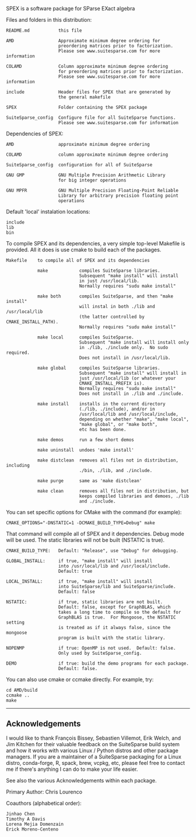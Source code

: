 SPEX is a software package for SParse EXact algebra

Files and folders in this distribution:

    README.md           this file

    AMD                 Approximate minimum degree ordering for
                        preordering matrices prior to factorization.
                        Please see www.suitesparse.com for more information

    COLAMD              Column approximate minimum degree ordering
                        for preordering matrices prior to factorization.
                        Please see www.suitesparse.com for more information

    include             Header files for SPEX that are generated by
                        the general makefile

    SPEX                Folder containing the SPEX package

    SuiteSparse_config  Configure file for all SuiteSparse functions.
                        Please see www.suitesparse.com for information

Dependencies of SPEX:

    AMD                 approximate minimum degree ordering

    COLAMD              column approximate minimum degree ordering

    SuiteSparse_config  configuration for all of SuiteSparse

    GNU GMP             GNU Multiple Precision Arithmetic Library
                        for big integer operations

    GNU MPFR            GNU Multiple Precision Floating-Point Reliable
                        Library for arbitrary precision floating point
                        operations

Default 'local' instalation locations:

    include
    lib
    bin

To compile SPEX and its dependencies, a very simple top-level Makefile
is provided.  All it does is use cmake to build each of the packages.

    Makefile    to compile all of SPEX and its dependencies

                make            compiles SuiteSparse libraries.
                                Subsequent "make install" will install
                                in just /usr/local/lib.
                                Normally requires "sudu make install"

                make both       compiles SuiteSparse, and then "make install"
                                will instal in both ./lib and /usr/local/lib
                                (the latter controlled by CMAKE_INSTALL_PATH).
                                Normally requires "sudu make install"

                make local      compiles SuiteSparse.
                                Subsequent "make install will install only
                                in ./lib, ./include only.  No sudo required.
                                Does not install in /usr/local/lib.

                make global     compiles SuiteSparse libraries.
                                Subsequent "make install" will install in
                                just /usr/local/lib (or whatever your
                                CMAKE_INSTALL_PREFIX is).
                                Normally requires "sudu make install"
                                Does not install in ./lib and ./include.

                make install    installs in the current directory
                                (./lib, ./include), and/or in
                                /usr/local/lib and /usr/local/include,
                                depending on whether "make", "make local",
                                "make global", or "make both",
                                etc has been done.

                make demos      run a few short demos

                make uninstall  undoes 'make install'

                make distclean  removes all files not in distribution, including
                                ./bin, ./lib, and ./include.

                make purge      same as 'make distclean'

                make clean      removes all files not in distribution, but
                                keeps compiled libraries and demoes, ./lib
                                and ./include.

You can set specific options for CMake with the command (for example):

    CMAKE_OPTIONS="-DNSTATIC=1 -DCMAKE_BUILD_TYPE=Debug" make

That command will compile all of SPEX and it dependencies.
Debug mode will be used.  The static libraries will not be built
(NSTATIC is true).

    CMAKE_BUILD_TYPE:   Default: "Release", use "Debug" for debugging.

    GLOBAL_INSTALL:     if true, "make install" will install
                        into /usr/local/lib and /usr/local/include.
                        Default: true

    LOCAL_INSTALL:      if true, "make install" will install
                        into SuiteSparse/lib and SuiteSparse/include.
                        Default: false

    NSTATIC:            if true, static libraries are not built.
                        Default: false, except for GraphBLAS, which
                        takes a long time to compile so the default for
                        GraphBLAS is true.  For Mongoose, the NSTATIC setting
                        is treated as if it always false, since the mongoose
                        program is built with the static library.

    NOPENMP             if true: OpenMP is not used.  Default: false.
                        Only used by SuiteSparse_config.

    DEMO                if true: build the demo programs for each package.
                        Default: false.

You can also use cmake or ccmake directly.  For example, try:

    cd AMD/build
    ccmake ..
    make

-----------------------------------------------------------------------------
Acknowledgements
-----------------------------------------------------------------------------

I would like to thank François Bissey, Sebastien Villemot, Erik Welch, and Jim
Kitchen for their valuable feedback on the SuiteSparse build system and how it
works with various Linux / Python distros and other package managers.  If you
are a maintainer of a SuiteSparse packaging for a Linux distro, conda-forge, R,
spack, brew, vcpkg, etc, please feel free to contact me if there's anything I
can do to make your life easier.

See also the various Acknowledgements within each package.


Primary Author: Chris Lourenco

Coauthors (alphabetical order):

    Jinhao Chen
    Timothy A Davis
    Lorena Mejia Domenzain
    Erick Moreno-Centeno

